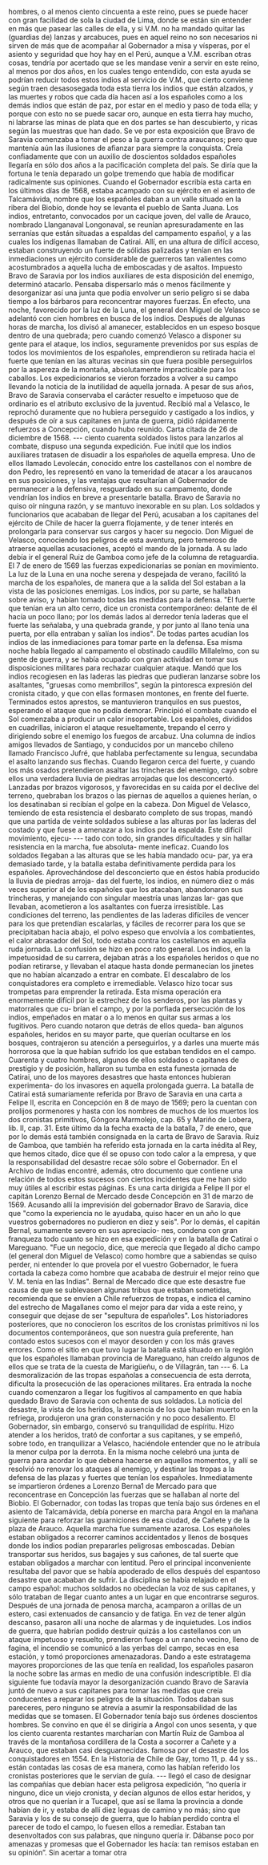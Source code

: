 hombres, o al menos ciento cincuenta a este reino, pues se puede hacer con gran facilidad de sola la ciudad de Lima, donde se están sin entender en más que pasear las calles de ella, y si V.M. no ha mandado quitar las (guardias de) lanzas y arcabuces, pues en aquel reino no son necesarios ni sirven de más que de acompañar al Gobernador a misa y vísperas, por el asiento y seguridad que hoy hay en el Perú, aunque a V.M. escriban otras cosas, tendría por acertado que se les mandase venir a servir en este reino, al menos por dos años, en los cuales tengo entendido, con esta ayuda se podrían reducir todos estos indios al servicio de V.M., que cierto conviene según traen desasosegada toda esta tierra los indios que están alzados, y las muertes y robos que cada día hacen así a los españoles como a los demás indios que están de paz, por estar en el medio y paso de toda ella; y porque con esto no se puede sacar oro, aunque en esta tierra hay mucho, ni labrarse las minas de plata que en dos partes se han descubierto, y ricas según las muestras que han dado. Se ve por esta exposición que Bravo de Saravia comenzaba a tomar el peso a la guerra contra araucanos; pero que mantenía aún las ilusiones de afianzar para siempre la conquista. Creía confiadamente que con un auxilio de doscientos soldados españoles llegaría en sólo dos años a la pacificación completa del país. Se diría que la fortuna le tenía deparado un golpe tremendo que había de modificar radicalmente sus opiniones. Cuando el Gobernador escribía esta carta en los últimos días de 1568, estaba acampado con su ejército en el asiento de Talcamávida, nombre que los españoles daban a un valle situado en la ribera del Biobío, donde hoy se levanta el pueblo de Santa Juana. Los indios, entretanto, convocados por un cacique joven, del valle de Arauco, nombrado Llanganaval Longonaval, se reunían apresuradamente en las serranías que están situadas a espaldas del campamento español, y a las cuales los indígenas llamaban de Catirai. Allí, en una altura de difícil acceso, estaban construyendo un fuerte de sólidas palizadas y tenían en las inmediaciones un ejército considerable de guerreros tan valientes como acostumbrados a aquella lucha de emboscadas y de asaltos. Impuesto Bravo de Saravia por los indios auxiliares de esta disposición del enemigo, determinó atacarlo. Pensaba dispersarlo más o menos fácilmente y desorganizar así una junta que podía envolver un serio peligro si se daba tiempo a los bárbaros para reconcentrar mayores fuerzas. En efecto, una noche, favorecido por la luz de la Luna, el general don Miguel de Velasco se adelantó con cien hombres en busca de los indios. Después de algunas horas de marcha, los divisó al amanecer, establecidos en un espeso bosque dentro de una quebrada; pero cuando comenzó Velasco a disponer su gente para el ataque, los indios, seguramente prevenidos por sus espías de todos los movimientos de los españoles, emprendieron su retirada hacia el fuerte que tenían en las alturas vecinas sin que fuera posible perseguirlos por la aspereza de la montaña, absolutamente impracticable para los caballos. Los expedicionarios se vieron forzados a volver a su campo llevando la noticia de la inutilidad de aquella jornada. A pesar de sus años, Bravo de Saravia conservaba el carácter resuelto e impetuoso que de ordinario es el atributo exclusivo de la juventud. Recibió mal a Velasco, le reprochó duramente que no hubiera perseguido y castigado a los indios, y después de oír a sus capitanes en junta de guerra, pidió rápidamente refuerzos a Concepción, cuando hubo reunido. Carta citada de 26 de diciembre de 1568. --- ciento cuarenta soldados listos para lanzarlos al combate, dispuso una segunda expedición. Fue inútil que los indios auxiliares tratasen de disuadir a los españoles de aquella empresa. Uno de ellos llamado Levolecán, conocido entre los castellanos con el nombre de don Pedro, les representó en vano la temeridad de atacar a los araucanos en sus posiciones, y las ventajas que resultarían al Gobernador de permanecer a la defensiva, resguardado en su campamento, donde vendrían los indios en breve a presentarle batalla. Bravo de Saravia no quiso oír ninguna razón, y se mantuvo inexorable en su plan. Los soldados y funcionarios que acababan de llegar del Perú, acusaban a los capitanes del ejército de Chile de hacer la guerra flojamente, y de tener interés en prolongarla para conservar sus cargos y hacer su negocio. Don Miguel de Velasco, conociendo los peligros de esta aventura, pero temeroso de atraerse aquellas acusaciones, aceptó el mando de la jornada. A su lado debía ir el general Ruiz de Gamboa como jefe de la columna de retaguardia. El 7 de enero de 1569 las fuerzas expedicionarias se ponían en movimiento. La luz de la Luna en una noche serena y despejada de verano, facilitó la marcha de los españoles, de manera que a la salida del Sol estaban a la vista de las posiciones enemigas. Los indios, por su parte, se hallaban sobre aviso, y habían tomado todas las medidas para la defensa. "El fuerte que tenían era un alto cerro, dice un cronista contemporáneo: delante de él hacía un poco llano; por los demás lados al derredor tenía laderas que el fuerte las señalaba, y una quebrada grande, y por junto al llano tenía una puerta, por ella entraban y salían los indios". De todas partes acudían los indios de las inmediaciones para tomar parte en la defensa. Esa misma noche había llegado al campamento el obstinado caudillo Millalelmo, con su gente de guerra, y se había ocupado con gran actividad en tomar sus disposiciones militares para rechazar cualquier ataque. Mandó que los indios recogiesen en las laderas las piedras que pudieran lanzarse sobre los asaltantes, "gruesas como membrillos", según la pintoresca expresión del cronista citado, y que con ellas formasen montones, en frente del fuerte. Terminados estos aprestos, se mantuvieron tranquilos en sus puestos, esperando el ataque que no podía demorar. Principió el combate cuando el Sol comenzaba a producir un calor insoportable. Los españoles, divididos en cuadrillas, iniciaron el ataque resueltamente, trepando el cerro y dirigiendo sobre el enemigo los fuegos de arcabuz. Una columna de indios amigos llevados de Santiago, y conducidos por un mancebo chileno llamado Francisco Jufré, que hablaba perfectamente su lengua, secundaba el asalto lanzando sus flechas. Cuando llegaron cerca del fuerte, y cuando los más osados pretendieron asaltar las trincheras del enemigo, cayó sobre ellos una verdadera lluvia de piedras arrojadas que los desconcertó. Lanzadas por brazos vigorosos, y favorecidas en su caída por el declive del terreno, quebraban los brazos o las piernas de aquellos a quienes herían, o los desatinaban si recibían el golpe en la cabeza. Don Miguel de Velasco, temiendo de esta resistencia el desbarato completo de sus tropas, mandó que una partida de veinte soldados subiese a las alturas por las laderas del costado y que fuese a amenazar a los indios por la espalda. Este difícil movimiento, ejecu- --- tado con todo, sin grandes dificultades y sin hallar resistencia en la marcha, fue absoluta- mente ineficaz. Cuando los soldados llegaban a las alturas que se les había mandado ocu- par, ya era demasiado tarde, y la batalla estaba definitivamente perdida para los españoles. Aprovechándose del desconcierto que en éstos había producido la lluvia de piedras arroja- das del fuerte, los indios, en número diez o más veces superior al de los españoles que los atacaban, abandonaron sus trincheras, y manejando con singular maestría unas lanzas lar- gas que llevaban, acometieron a los asaltantes con fuerza irresistible. Las condiciones del terreno, las pendientes de las laderas difíciles de vencer para los que pretendían escalarlas, y fáciles de recorrer para los que se precipitaban hacia abajo, el polvo espeso que envolvía a los combatientes, el calor abrasador del Sol, todo estaba contra los castellanos en aquella ruda jornada. La confusión se hizo en poco rato general. Los indios, en la impetuosidad de su carrera, dejaban atrás a los españoles heridos o que no podían retirarse, y llevaban el ataque hasta donde permanecían los jinetes que no habían alcanzado a entrar en combate. El descalabro de los conquistadores era completo e irremediable. Velasco hizo tocar sus trompetas para emprender la retirada. Esta misma operación era enormemente difícil por la estrechez de los senderos, por las plantas y matorrales que cu- brían el campo, y por la porfiada persecución de los indios, empeñados en matar o a lo menos en quitar sus armas a los fugitivos. Pero cuando notaron que detrás de ellos queda- ban algunos españoles, heridos en su mayor parte, que querían ocultarse en los bosques, contrajeron su atención a perseguirlos, y a darles una muerte más horrorosa que la que habían sufrido los que estaban tendidos en el campo. Cuarenta y cuatro hombres, algunos de ellos soldados o capitanes de prestigio y de posición, hallaron su tumba en esta funesta jornada de Catirai, uno de los mayores desastres que hasta entonces hubieran experimenta- do los invasores en aquella prolongada guerra. La batalla de Catirai está sumariamente referida por Bravo de Saravia en una carta a Felipe II, escrita en Concepción en 8 de mayo de 1569; pero la cuentan con prolijos pormenores y hasta con los nombres de muchos de los muertos los dos cronistas primitivos, Góngora Marmolejo, cap. 65 y Mariño de Lobera, lib. II, cap. 31. Este último da la fecha exacta de la batalla, 7 de enero, que por lo demás está también consignada en la carta de Bravo de Saravia. Ruiz de Gamboa, que también ha referido esta jornada en la carta inédita al Rey, que hemos citado, dice que él se opuso con todo calor a la empresa, y que la responsabilidad del desastre recae sólo sobre el Gobernador. En el Archivo de Indias encontré, además, otro documento que contiene una relación de todos estos sucesos con ciertos incidentes que me han sido muy útiles al escribir estas páginas. Es una carta dirigida a Felipe II por el capitán Lorenzo Bernal de Mercado desde Concepción en 31 de marzo de 1569. Acusando allí la imprevisión del gobernador Bravo de Saravia, dice que "como la experiencia no le ayudaba, quiso hacer en un año lo que vuestros gobernadores no pudieron en diez y seis". Por lo demás, el capitán Bernal, sumamente severo en sus apreciacio- nes, condena con gran franqueza todo cuanto se hizo en esa expedición y en la batalla de Catirai o Mareguano. "Fue un negocio, dice, que merecía que llegado al dicho campo (el general don Miguel de Velasco) como hombre que a sabiendas se quiso perder, ni entender lo que proveía por el vuestro Gobernador, le fuera cortada la cabeza como hombre que acababa de destruir el mejor reino que V. M. tenía en las Indias". Bernal de Mercado dice que este desastre fue causa de que se sublevasen algunas tribus que estaban sometidas, recomienda que se envíen a Chile refuerzos de tropas, e indica el camino del estrecho de Magallanes como el mejor para dar vida a este reino, y conseguir que dejase de ser "sepultura de españoles". Los historiadores posteriores, que no conocieron los escritos de los cronistas primitivos ni los documentos contemporáneos, que son nuestra guía preferente, han contado estos sucesos con el mayor desorden y con los más graves errores. Como el sitio en que tuvo lugar la batalla está situado en la región que los españoles llamaban provincia de Mareguano, han creído algunos de ellos que se trata de la cuesta de Marigüeñu, o de Villagrán, tan --- 6. La desmoralización de las tropas españolas a consecuencia de esta derrota, dificulta la prosecución de las operaciones militares. Era entrada la noche cuando comenzaron a llegar los fugitivos al campamento en que había quedado Bravo de Saravia con ochenta de sus soldados. La noticia del desastre, la vista de los heridos, la ausencia de los que habían muerto en la refriega, produjeron una gran consternación y no poco desaliento. El Gobernador, sin embargo, conservó su tranquilidad de espíritu. Hizo atender a los heridos, trató de confortar a sus capitanes, y se empeñó, sobre todo, en tranquilizar a Velasco, haciéndole entender que no le atribuía la menor culpa por la derrota. En la misma noche celebró una junta de guerra para acordar lo que debena hacerse en aquellos momentos, y allí se resolvió no renovar los ataques al enemigo, y destinar las tropas a la defensa de las plazas y fuertes que tenían los españoles. Inmediatamente se impartieron órdenes a Lorenzo Berna1 de Mercado para que reconcentrase en Concepción las fuerzas que se hallaban al norte del Biobio. El Gobernador, con todas las tropas que tenía bajo sus órdenes en el asiento de Talcamávida, debía ponerse en marcha para Angol en la mañana siguiente para reforzar las guarniciones de esa ciudad, de Cañete y de la plaza de Arauco. Aquella marcha fue sumamente azarosa. Los españoles estaban obligados a recorrer caminos accidentados y llenos de bosques donde los indios podían prepararles peligrosas emboscadas. Debían transportar sus heridos, sus bagajes y sus cañones, de tal suerte que estaban obligados a marchar con lentitud. Pero el principal inconveniente resultaba del pavor que se había apoderado de ellos después del espantoso desastre que acababan de sufrir. La disciplina se había relajado en el campo español: muchos soldados no obedecían la voz de sus capitanes, y sólo trataban de llegar cuanto antes a un lugar en que encontrarse seguros. Después de una jornada de penosa marcha, acamparon a orillas de un estero, casi extenuados de cansancio y de fatiga. En vez de tener algún descanso, pasaron allí una noche de alarmas y de inquietudes. Los indios de guerra, que habrían podido destruir quizás a los castellanos con un ataque impetuoso y resuelto, prendieron fuego a un rancho vecino, lleno de fagina, el incendio se comunicó a las yerbas del campo, secas en esa estación, y tomó proporciones amenazadoras. Dando a este estratagema mayores proporciones de las que tenía en realidad, los españoles pasaron la noche sobre las armas en medio de una confusión indescriptible. El día siguiente fue todavía mayor la desorganización cuando Bravo de Saravia juntó de nuevo a sus capitanes para tomar las medidas que creía conducentes a reparar los peligros de la situación. Todos daban sus pareceres, pero ninguno se atrevía a asumir la responsabilidad de las medidas que se tomasen. El Gobernador tenía bajo sus órdenes doscientos hombres. Se convino en que él se dirigiría a Angol con unos sesenta, y que los ciento cuarenta restantes marcharían con Martín Ruiz de Gamboa al través de la montañosa cordillera de la Costa a socorrer a Cañete y a Arauco, que estaban casi desguarnecidas. famosa por el desastre de los conquistadores en 1554. En la Historia de Chile de Gay, tomo 11, p. 44 y ss.. están contadas las cosas de esa manera, como las habían referido los cronistas posteriores que le servían de guía. --- llegó el caso de designar las compañías que debían hacer esta peligrosa expedición, “no quería ir ninguno, dice un viejo cronista, y decían algunos de ellos estar heridos, y otros que no querían ir a Tucapel, que así se llama la provincia a donde habían de ir, y estaba de allí diez leguas de camino y no más; sino que Saravia y los de su consejo de guerra, que lo habían perdido contra el parecer de todo el campo, lo fuesen ellos a remediar. Estaban tan desenvoltados con sus palabras, que ninguno quería ir. Dábanse poco por amenazas y promesas que el Gobernador les hacía: tan remisos estaban en su opinión”. Sin acertar a tomar otra